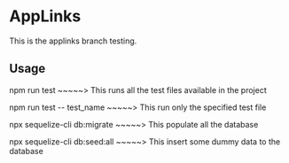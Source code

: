 # AppLinks
This is the applinks branch testing.


## Usage 
npm run test ~~~~~> This runs all the test files available in the project

npm run test -- test_name ~~~~~> This run only the specified test file

npx sequelize-cli db:migrate ~~~~~> This populate all the database

npx sequelize-cli db:seed:all ~~~~~> This insert some dummy data to the database